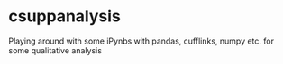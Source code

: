 # csuppanalysis
Playing around with some iPynbs with pandas, cufflinks, numpy etc. for some qualitative analysis
